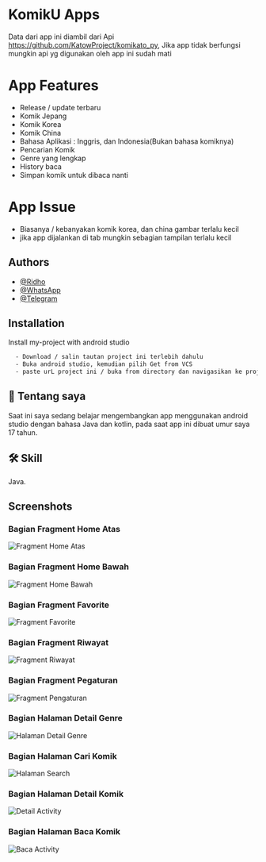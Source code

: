 
# KomikU Apps

Data dari app ini diambil dari Api https://github.com/KatowProject/komikato_py,
Jika app tidak berfungsi mungkin api yg digunakan oleh app ini sudah mati

# App Features
- Release / update terbaru
- Komik Jepang
- Komik Korea
- Komik China
- Bahasa Aplikasi : Inggris, dan Indonesia(Bukan bahasa komiknya)
- Pencarian Komik 
- Genre yang lengkap
- History baca
- Simpan komik untuk dibaca nanti

# App Issue 
- Biasanya / kebanyakan komik korea, dan china gambar terlalu kecil
- jika app dijalankan di tab mungkin sebagian tampilan terlalu kecil

## Authors 

- [@Ridho](https://github.com/Ridhoardhiansyah7/)
- [@WhatsApp](https://api.whatsapp.com/send/?phone=0895323021645&text&type=phone_number&app_absent=0)
- [@Telegram](https://t.me/ridh704)






## Installation

Install my-project with android studio
```bash
  - Download / salin tautan project ini terlebih dahulu
  - Buka android studio, kemudian pilih Get from VCS
  - paste urL project ini / buka from directory dan navigasikan ke projek ini 
```

## 🚀 Tentang saya

Saat ini saya sedang belajar mengembangkan app menggunakan android studio dengan bahasa Java dan kotlin, pada saat app ini dibuat umur saya 17 tahun.

    
## 🛠 Skill
Java.

## Screenshots

### Bagian Fragment Home Atas
![Fragment Home Atas](/app/src/main/res/home_atas.png)

### Bagian Fragment Home Bawah
![Fragment Home Bawah](/app/src/main/res/home_bawah.png)

### Bagian Fragment Favorite
![Fragment Favorite](app/src/main/res/favorite.png)

### Bagian Fragment Riwayat
![Fragment Riwayat](app/src/main/res/riwayat.png)
 
### Bagian Fragment Pegaturan
![Fragment Pengaturan](app/src/main/res/pengaturan.png)


### Bagian Halaman Detail Genre
![Halaman Detail Genre](app/src/main/res/halaman_detail_genre.png)

### Bagian Halaman Cari Komik
![Halaman Search](app/src/main/res/halaman_search.png)


### Bagian Halaman Detail Komik
![Detail Activity](app/src/main/res/halaman_detail.png)


### Bagian Halaman Baca Komik
![Baca Activity](app/src/main/res/halaman_baca.png)


